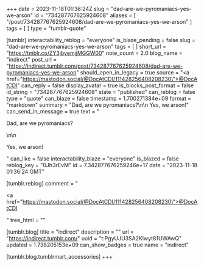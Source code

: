 +++
date = 2023-11-18T01:36:24Z
slug = "dad-are-we-pyromaniacs-yes-we-arson"
id = "734287767625924608"
aliases = [ "/post/734287767625924608/dad-are-we-pyromaniacs-yes-we-arson" ]
tags = [ ]
type = "tumblr-quote"

[tumblr]
interactability_reblog = "everyone"
is_blaze_pending = false
slug = "dad-are-we-pyromaniacs-yes-we-arson"
tags = [ ]
short_url = "https://tmblr.co/ZY3jbyemjjMGGW00"
note_count = 2.0
blog_name = "indirect"
post_url = "https://indirect.tumblr.com/post/734287767625924608/dad-are-we-pyromaniacs-yes-we-arson"
should_open_in_legacy = true
source = "<a href=\"https://mastodon.social/@DocAtCDI/111428256408208230\">@DocAtCDI</a>"
can_reply = false
display_avatar = true
is_blocks_post_format = false
id_string = "734287767625924608"
state = "published"
can_reblog = false
type = "quote"
can_blaze = false
timestamp = 1.700271384e+09
format = "markdown"
summary = "Dad, are we pyromaniacs?\n\n Yes, we arson!"
can_send_in_message = true
text = "<p>Dad, are we pyromaniacs?</p>\n\n<p>Yes, we arson!</p>"
can_like = false
interactability_blaze = "everyone"
is_blazed = false
reblog_key = "0Jh3rEvM"
id = 7.342877676259246e+17
date = "2023-11-18 01:36:24 GMT"

[tumblr.reblog]
comment = "<p><a href=\"https://mastodon.social/@DocAtCDI/111428256408208230\">@DocAtCDI</a></p>"
tree_html = ""

[tumblr.blog]
title = "indirect"
description = ""
url = "https://indirect.tumblr.com/"
uuid = "t:PgyUJU3SA2Klwyt81UWAwQ"
updated = 1.738205153e+09
can_show_badges = true
name = "indirect"

[tumblr.blog.tumblrmart_accessories]
+++
